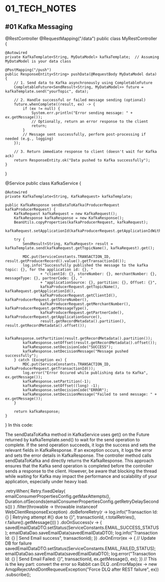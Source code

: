 # 01_TECH_NOTES

#01 Kafka Messaging
-------------------
@RestController
@RequestMapping("/data")
public class MyRestController {

    @Autowired
    private KafkaTemplate<String, MyDataModel> kafkaTemplate;  // Assuming MyDataModel is your data class

    @PostMapping("/push")
    public ResponseEntity<String> pushData(@RequestBody MyDataModel data) {
        // 1. Send data to Kafka asynchronously using CompletableFuture
        CompletableFuture<SendResult<String, MyDataModel>> future = kafkaTemplate.send("yourTopic", data);

        // 2. Handle successful or failed message sending (optional)
        future.whenComplete((result, ex) -> {
            if (ex != null) {
                System.err.println("Error sending message: " + ex.getMessage());
                // Optionally, return an error response to the client
                return;
            }
            // Message sent successfully, perform post-processing if needed (e.g., logging)
        });

        // 3. Return immediate response to client (doesn't wait for Kafka ack)
        return ResponseEntity.ok("Data pushed to Kafka successfully");
    }
}


@Service
public class KafkaService {

    @Autowired
    private KafkaTemplate<String, KafkaRequest> kafkaTemplate;

    public KafkaResponse sendDataToKafka(ProducerRequest kafkaProducerRequest) {
        KafkaRequest kafkaRequest = new KafkaRequest();
        KafkaResponse kafkaResponse = new KafkaResponse();
        BeanUtils.copyProperties(kafkaProducerRequest, kafkaRequest);
        kafkaRequest.setApplicationId(kafkaProducerRequest.getApplicationIdWithPrefix());
        
        try {
            SendResult<String, KafkaRequest> result = kafkaTemplate.send(kafkaRequest.getTopicName(), kafkaRequest).get();
            
            MDC.put(ServiceConstants.TRANSACTION_ID, result.getProducerRecord().value().getTransactionId());
            log.info("Successfully published the message to the kafka topic: {}, for the application id: {}, "
                    + "clientId: {}, storeNumber: {}, merchantNumber: {}, messageType: {}, partnerCode: {}, "
                    + "applicationSource: {}, partition: {}, Offset: {}",
                    kafkaProducerRequest.getTopicName(), kafkaRequest.getApplicationId(),
                    kafkaProducerRequest.getClientId(), kafkaProducerRequest.getStoreNumber(),
                    kafkaProducerRequest.getMerchantNumber(), kafkaProducerRequest.getMessageType(),
                    kafkaProducerRequest.getPartnerCode(), kafkaProducerRequest.getApplicationSource(),
                    result.getRecordMetadata().partition(), result.getRecordMetadata().offset());
            
            kafkaResponse.setPartition(result.getRecordMetadata().partition());
            kafkaResponse.setOffset(result.getRecordMetadata().offset());
            kafkaResponse.setDecisionCode("SUCCESS");
            kafkaResponse.setDecisionMessage("Message pushed successfully");
        } catch (Exception ex) {
            MDC.put(ServiceConstants.TRANSACTION_ID, kafkaProducerRequest.getTransactionId());
            log.error("Error Occured while publishing data to Kafka", ex.getMessage());
            kafkaResponse.setPartition(-1);
            kafkaResponse.setOffset((long) -1);
            kafkaResponse.setDecisionCode("ERROR");
            kafkaResponse.setDecisionMessage("Failed to send message: " + ex.getMessage());
        }
        
        return kafkaResponse;
    }
}
In this code:

The sendDataToKafka method in KafkaService uses get() on the Future returned by kafkaTemplate.send() to wait for the send operation to complete.
If the send operation succeeds, it logs the success and sets the relevant fields in KafkaResponse.
If an exception occurs, it logs the error and sets the error details in KafkaResponse.
The controller method calls sendDataToKafka and directly returns the KafkaResponse.
This approach ensures that the Kafka send operation is completed before the controller sends a response to the client. However, be aware that blocking the thread while waiting for Kafka may impact the performance and scalability of your application, especially under heavy load.



.retryWhen(
    Retry.fixedDelay(
        emailConsumerPropertiesConfig.getMaxAttempts(),
        Duration.ofSeconds(emailConsumerPropertiesConfig.getRetryDelaySeconds())
    )
    .filter(throwable -> throwable instanceof WebClientResponseException)
    .doBeforeRetry(r ->
        log.info("Transaction Id: {} | Retrying attempt #{} due to {}",
                 transactionId, r.totalRetries(), r.failure().getMessage()))
)
.doOnSuccess(v -> {
    savedEmailDataDTO.setStatus(ServiceConstants.EMAIL_SUCCESS_STATUS);
    emailDataDao.saveEmailData(savedEmailDataDTO);
    log.info("Transaction Id: {} | Send Email success", transactionId);
})
.doOnError(ex -> {
    // Update DB for failure
    savedEmailDataDTO.setStatus(ServiceConstants.EMAIL_FAILED_STATUS);
    emailDataDao.saveEmailData(savedEmailDataDTO);
    log.error("Transaction Id: {} | Send Email Failed: {}", transactionId, ex.getMessage(), ex);
})
// This is the key part: convert the error so Rabbit can DLQ
.onErrorMap(ex -> new AmqpRejectAndDontRequeueException("Force DLQ after REST failure", ex))
.subscribe();
